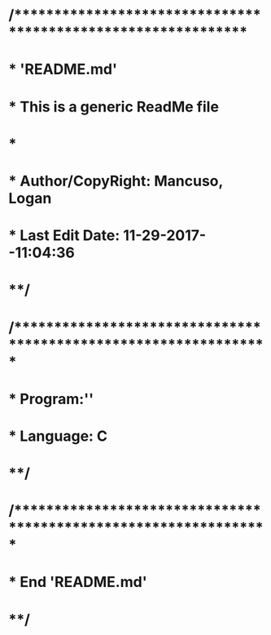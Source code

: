 # /*************************************************************
#  * 'README.md'
#  * This is a generic ReadMe file
#  *
#  * Author/CopyRight: Mancuso, Logan
#  * Last Edit Date: 11-29-2017--11:04:36
# **/

# /****************************************************************
#  * Program:''
#  * Language: C
# **/


# /****************************************************************
#  * End 'README.md'
# **/

